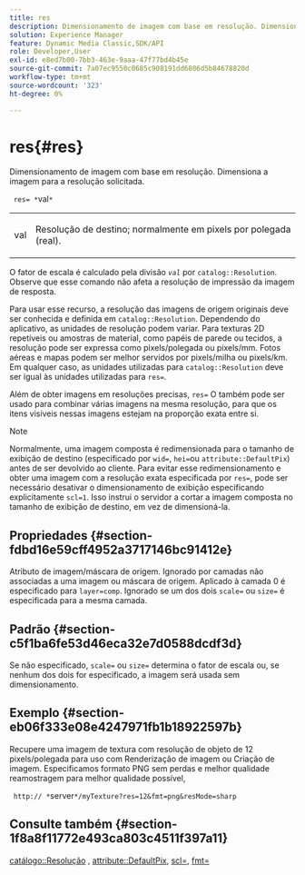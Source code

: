 ```yaml
---
title: res
description: Dimensionamento de imagem com base em resolução. Dimensiona a imagem para a resolução solicitada.
solution: Experience Manager
feature: Dynamic Media Classic,SDK/API
role: Developer,User
exl-id: e8ed7b00-7bb3-463e-9aaa-47f77bd4b45e
source-git-commit: 7a07ec9550c0685c908191dd6806d5b84678820d
workflow-type: tm+mt
source-wordcount: '323'
ht-degree: 0%

---
```


# res{#res}

Dimensionamento de imagem com base em resolução. Dimensiona a imagem para a resolução solicitada.

` res= *`val`*`

<table id="simpletable_E69F3709266749C4A165C90FF18FF5AA"> 
 <tr class="strow"> 
  <td class="stentry"> <p> <span class="varname"> val </span> </p> </td> 
  <td class="stentry"> <p>Resolução de destino; normalmente em pixels por polegada (real). </p> </td> 
 </tr> 
</table>

O fator de escala é calculado pela divisão *`val`* por `catalog::Resolution`. Observe que esse comando não afeta a resolução de impressão da imagem de resposta.

Para usar esse recurso, a resolução das imagens de origem originais deve ser conhecida e definida em `catalog::Resolution`. Dependendo do aplicativo, as unidades de resolução podem variar. Para texturas 2D repetíveis ou amostras de material, como papéis de parede ou tecidos, a resolução pode ser expressa como pixels/polegada ou pixels/mm. Fotos aéreas e mapas podem ser melhor servidos por pixels/milha ou pixels/km. Em qualquer caso, as unidades utilizadas para `catalog::Resolution` deve ser igual às unidades utilizadas para `res=`.

Além de obter imagens em resoluções precisas, `res=` O também pode ser usado para combinar várias imagens na mesma resolução, para que os itens visíveis nessas imagens estejam na proporção exata entre si.

>[!NOTE]
>
>Normalmente, uma imagem composta é redimensionada para o tamanho de exibição de destino (especificado por `wid=`, `hei=`ou `attribute::DefaultPix`) antes de ser devolvido ao cliente. Para evitar esse redimensionamento e obter uma imagem com a resolução exata especificada por `res=`, pode ser necessário desativar o dimensionamento de exibição especificando explicitamente `scl=1`. Isso instrui o servidor a cortar a imagem composta no tamanho de exibição de destino, em vez de dimensioná-la.

## Propriedades {#section-fdbd16e59cff4952a3717146bc91412e}

Atributo de imagem/máscara de origem. Ignorado por camadas não associadas a uma imagem ou máscara de origem. Aplicado à camada 0 é especificado para `layer=comp`. Ignorado se um dos dois `scale=` ou `size=` é especificada para a mesma camada.

## Padrão {#section-c5f1ba6fe53d46eca32e7d0588dcdf3d}

Se não especificado, `scale=` ou `size=` determina o fator de escala ou, se nenhum dos dois for especificado, a imagem será usada sem dimensionamento.

## Exemplo {#section-eb06f333e08e4247971fb1b18922597b}

Recupere uma imagem de textura com resolução de objeto de 12 pixels/polegada para uso com Renderização de imagem ou Criação de imagem. Especificamos formato PNG sem perdas e melhor qualidade reamostragem para melhor qualidade possível,

` http:// *`server`*/myTexture?res=12&fmt=png&resMode=sharp`

## Consulte também {#section-1f8a8f11772e493ca803c4511f397a11}

[catálogo::Resolução](../../../../../is-api/image-catalog/image-serving-api-ref/c-image-catalog-reference/c-image-svg-data-reference/c-image-data-reference/r-resolution-cat.md#reference-de489f5f36b64bd0831749546f8728e1) , [attribute::DefaultPix](../../../../../is-api/image-catalog/image-serving-api-ref/c-image-catalog-reference/c-attributes-reference/r-defaultpix.md#reference-996b2c22b30f4fd9b970c84063306df1), [scl=](../../../../../is-api/http-ref/image-serving-api-ref/c-http-protocol-reference/c-command-reference/r-scl.md#reference-b2a74e493d0d407e98fe350551ba3fcc), [fmt=](../../../../../is-api/http-ref/image-serving-api-ref/c-http-protocol-reference/c-command-reference/r-is-http-fmt.md#reference-cdf10043423b45ba9fe15157fb3ae37a)
